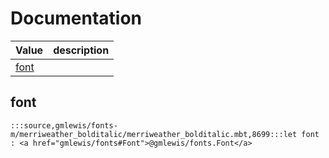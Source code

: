 # Documentation
|Value|description|
|---|---|
|[font](#font)||

## font

```moonbit
:::source,gmlewis/fonts-m/merriweather_bolditalic/merriweather_bolditalic.mbt,8699:::let font : <a href="gmlewis/fonts#Font">@gmlewis/fonts.Font</a>
```

